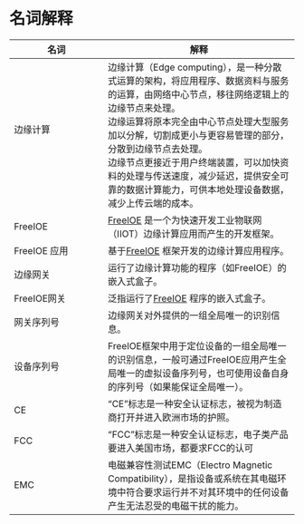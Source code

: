 # 名词解释

| 名词         | 解释                                                                     |
| ------------ | ------------------------------------------------------------------------ |
| 边缘计算   &nbsp;&nbsp;&nbsp;&nbsp;&nbsp;&nbsp;&nbsp;&nbsp;&nbsp;&nbsp;&nbsp;&nbsp;&nbsp;&nbsp;&nbsp;&nbsp;&nbsp;&nbsp;&nbsp;&nbsp;&nbsp;&nbsp;&nbsp;&nbsp;&nbsp;&nbsp;&nbsp;&nbsp;&nbsp;&nbsp;&nbsp;&nbsp;     | 边缘计算（Edge computing），是一种分散式运算的架构，将应用程序、数据资料与服务的运算，由网络中心节点，移往网络逻辑上的边缘节点来处理。 <br>  边缘运算将原本完全由中心节点处理大型服务加以分解，切割成更小与更容易管理的部分，分散到边缘节点去处理。  <br> 边缘节点更接近于用户终端装置，可以加快资料的处理与传送速度，减少延迟，提供安全可靠的数据计算能力，可供本地处理设备数据，减少上传云端的成本。 |
| FreeIOE      | [FreeIOE](https://github.com/freeioe/freeioe)  是一个为快速开发工业物联网（IIOT）边缘计算应用而产生的开发框架。                    |
| FreeIOE 应用 | 基于[FreeIOE](https://github.com/freeioe/freeioe) 框架开发的边缘计算应用程序。                                                   |
| 边缘网关     | 运行了边缘计算功能的程序（如FreeIOE）的嵌入式盒子。                                                                       |
| FreeIOE网关     | 泛指运行了[FreeIOE](https://github.com/freeioe/freeioe) 程序的嵌入式盒子。                                                                       |
| 网关序列号   | 边缘网关对外提供的一组全局唯一的识别信息。                                                                       |
| 设备序列号   | FreeIOE框架中用于定位设备的一组全局唯一的识别信息，一般可通过FreeIOE应用产生全局唯一的虚拟设备序列号，也可使用设备自身的序列号（如果能保证全局唯一）。                   |
| CE     |  “CE”标志是一种安全认证标志，被视为制造商打开并进入欧洲市场的护照。  |
| FCC    | “FCC”标志是一种安全认证标志，电子类产品要进入美国市场，都要求FCC的认可  |
| EMC    | 电磁兼容性测试EMC（Electro Magnetic Compatibility），是指设备或系统在其电磁环境中符合要求运行并不对其环境中的任何设备产生无法忍受的电磁干扰的能力。  |

